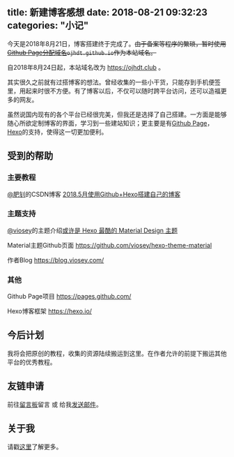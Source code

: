 title: 新建博客感想
date: 2018-08-21 09:32:23
categories: "小记"
---
今天是2018年8月21日，博客搭建终于完成了。~~由于备案等程序的繁琐，暂时使用[Github Page分配域名](https://ojhdt.github.io)`ojhdt.github.io`作为本站域名。~~自2018年8月24日起，本站域名改为 https://ojhdt.club 。其实很久之前就有过搭博客的想法。曾经收集的一些小干货，只能存到手机便签里，用起来时很不方便。有了博客以后，不仅可以随时跨平台访问，还可以造福更多的网友。虽然说国内现有的各个平台已经很完美，但我还是选择了自己搭建。一方面是能够随心所欲定制博客的界面，学习到一些建站知识；更主要是有[Github Page](https://pages.github.com/)，[Hexo](https://hexo.io/)的支持，使得这一切更加便利。## 受到的帮助### 主要教程[@肥钊](https://blog.csdn.net/weixin_39879178/article/details/80319392)的CSDN博客[2018.5月使用Github+Hexo搭建自己的博客](https://blog.csdn.net/weixin_39879178/article/details/80319392)### 主题支持[@viosey](https://www.jianshu.com/u/69be114b842c)的主题介绍[或许是 Hexo 最酷的 Material Design 主题](https://www.jianshu.com/p/fb7abff59c01)Material主题Github页面 https://github.com/viosey/hexo-theme-material作者Blog https://blog.viosey.com/### 其他Github Page项目 https://pages.github.com/Hexo博客框架 https://hexo.io/## 今后计划我将会把原创的教程，收集的资源陆续搬运到这里。在作者允许的前提下搬运其他平台的优秀教程。## 友链申请前往[留言板](https://ojhdt.club/board/)留言 或 给我[发送邮件](mailto:%20ojhdtmail@gmail.com)。## 关于我请戳[这里](https://ojhdt.club/about/)了解更多。
